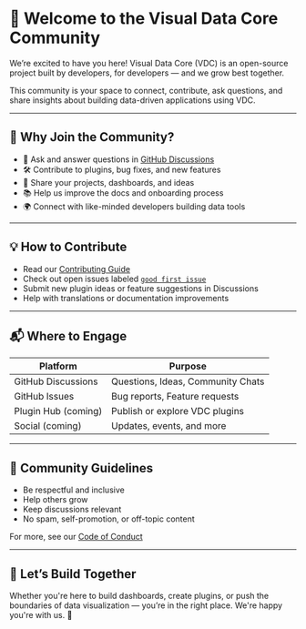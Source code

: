 # 🤝 Welcome to the Visual Data Core Community

We’re excited to have you here! Visual Data Core (VDC) is an open-source project built by developers, for developers — and we grow best together.

This community is your space to connect, contribute, ask questions, and share insights about building data-driven applications using VDC.

---

## 🧩 Why Join the Community?

- 💬 Ask and answer questions in [GitHub Discussions](https://github.com/hcfk/visual-data-core/discussions)
- 🛠️ Contribute to plugins, bug fixes, and new features
- 📣 Share your projects, dashboards, and ideas
- 📚 Help us improve the docs and onboarding process
- 🌍 Connect with like-minded developers building data tools

---

## 💡 How to Contribute

- Read our [Contributing Guide](./contributing.md)
- Check out open issues labeled [`good first issue`](https://github.com/hcfk/visual-data-core/issues?q=is%3Aissue+is%3Aopen+label%3A%22good+first+issue%22)
- Submit new plugin ideas or feature suggestions in Discussions
- Help with translations or documentation improvements

---

## 📬 Where to Engage

| Platform             | Purpose                            |
|----------------------|-------------------------------------|
| GitHub Discussions   | Questions, Ideas, Community Chats   |
| GitHub Issues        | Bug reports, Feature requests       |
| Plugin Hub (coming)  | Publish or explore VDC plugins      |
| Social (coming)      | Updates, events, and more           |

---

## 🙌 Community Guidelines

- Be respectful and inclusive
- Help others grow
- Keep discussions relevant
- No spam, self-promotion, or off-topic content

For more, see our [Code of Conduct](./CODE_OF_CONDUCT.md)

---

## 🚀 Let’s Build Together

Whether you're here to build dashboards, create plugins, or push the boundaries of data visualization — you’re in the right place. We're happy you're with us. 💙

